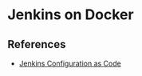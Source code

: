 # Jenkins on Docker

## References

- [Jenkins Configuration as Code](https://plugins.jenkins.io/configuration-as-code/#plugin-content-getting-started)
